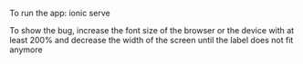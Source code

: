To run the app: ionic serve

To show the bug, increase the font size of the browser or the device with at least 200% and decrease the width of the screen until the label does not fit anymore
